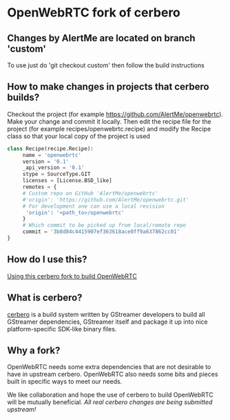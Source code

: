 # OpenWebRTC fork of cerbero

## Changes by AlertMe are located on branch 'custom'

To use just do 'git checkout custom' then follow the build instructions

## How to make changes in projects that cerbero builds?

Checkout the project (for example https://github.com/AlertMe/openwebrtc).
Make your change and commit it locally.
Then edit the recipe file for the project (for example recipes/openwebrtc.recipe) and modify the Recipe class so that your local copy of the project is used

```python
class Recipe(recipe.Recipe):
     name = 'openwebrtc'
     version = '0.1'
     _api_version = '0.1'
     stype = SourceType.GIT
     licenses = [License.BSD_like]
     remotes = {
     # Custom repo on GitHub 'AlertMe/openwebrtc'
     #'origin': 'https://github.com/AlertMe/openwebrtc.git'
     # For development one can use a local revision
      'origin': '<path_to>/openwebrtc'
     }
     # Which commit to be picked up from local/remote repo
     commit = '3b8d84c4415907ef363618ace0ff9a637862cc01'
}
```

## How do I use this?

[Using this cerbero fork to build OpenWebRTC](https://github.com/EricssonResearch/openwebrtc/wiki/Building-OpenWebRTC)

## What is cerbero?

[cerbero](http://cgit.freedesktop.org/gstreamer/cerbero/) is a build system
written by GStreamer developers to build all GStreamer dependencies, GStreamer
itself and package it up into nice platform-specific SDK-like binary files.

## Why a fork?

OpenWebRTC needs some extra dependencies that are not desirable to have in
upstream cerbero. OpenWebRTC also needs some bits and pieces built in specific
ways to meet our needs.

We like collaboration and hope the use of cerbero to build OpenWebRTC will be
mutually beneficial. *All real cerbero changes are being submitted upstream!*
